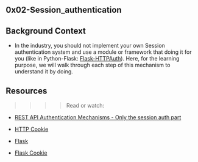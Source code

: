 ## 0x02-Session_authentication

## Background Context

- In the industry, you should not implement your own Session authentication system and use a module or framework that doing it for you (like in Python-Flask: [Flask-HTTPAuth](https://intranet.alxswe.com/rltoken/_ZTQTaMKjx1S_xATshexkA)). Here, for the learning purpose, we will walk through each step of this mechanism to understand it by doing.

## Resources

>>>>Read or watch:

- [REST API Authentication Mechanisms - Only the session auth part](https://intranet.alxswe.com/rltoken/oofk0VhuS0ZFZTNTVrQeaQ)

- [HTTP Cookie](https://intranet.alxswe.com/rltoken/peLV8xuJ4PDJMOVFqk-d2g)

- [Flask](https://intranet.alxswe.com/rltoken/AI1tFR5XriGfR8Tz7YTYQA)

- [Flask Cookie](https://intranet.alxswe.com/rltoken/QYfI5oW6OHUmHDzwKV1Qsw)

